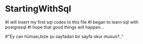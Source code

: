 # StartingWithSql
#I will insert my first sql codes to this file
#I began to learn sql with postgresql
#I hope that good things will happen...

#"Ey can hüması,bize şu sayfadan bir sayfa okur musun?.."
